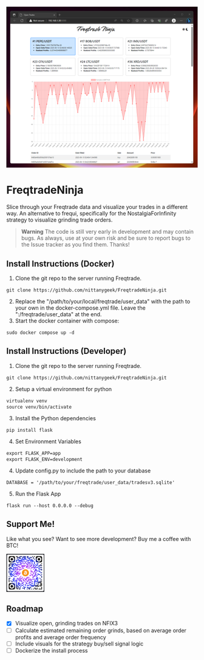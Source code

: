 ![Screenshot](screenshot.png)

# FreqtradeNinja
Slice through your Freqtrade data and visualize your trades in a different way.  An alternative to frequi, specifically for the NostalgiaForInfinity strategy to visualize grinding trade orders.

> **Warning**
> The code is still very early in development and may contain bugs.  As always, use at your own risk and be sure to report bugs to the Issue tracker as you find them.  Thanks!

## Install Instructions (Docker)
1. Clone the git repo to the server running Freqtrade.
```
git clone https://github.com/nittanygeek/FreqtradeNinja.git
```
2. Replace the "/path/to/your/local/freqtrade/user_data" with the path to your own in the docker-compose.yml file.  Leave the ":/freqtrade/user_data" at the end.
3. Start the docker container with compose:
```
sudo docker compose up -d
```

## Install Instructions (Developer)
1. Clone the git repo to the server running Freqtrade.
```
git clone https://github.com/nittanygeek/FreqtradeNinja.git
```
2. Setup a virtual environment for python
```
virtualenv venv
source venv/bin/activate
```
3. Install the Python dependencies
```
pip install flask
```
4. Set Environment Variables
```
export FLASK_APP=app
export FLASK_ENV=development
```
4. Update config.py to include the path to your database
```
DATABASE = '/path/to/your/freqtrade/user_data/tradesv3.sqlite'
```
5. Run the Flask App
```
flask run --host 0.0.0.0 --debug
```

## Support Me!
Like what you see?  Want to see more development?  Buy me a coffee with BTC!

![Screenshot](donationqr.png)

## Roadmap
- [x] Visualize open, grinding trades on NFIX3
- [ ] Calculate estimated remaining order grinds, based on average order profits and average order frequency
- [ ] Include visuals for the strategy buy/sell signal logic
- [ ] Dockerize the install process
